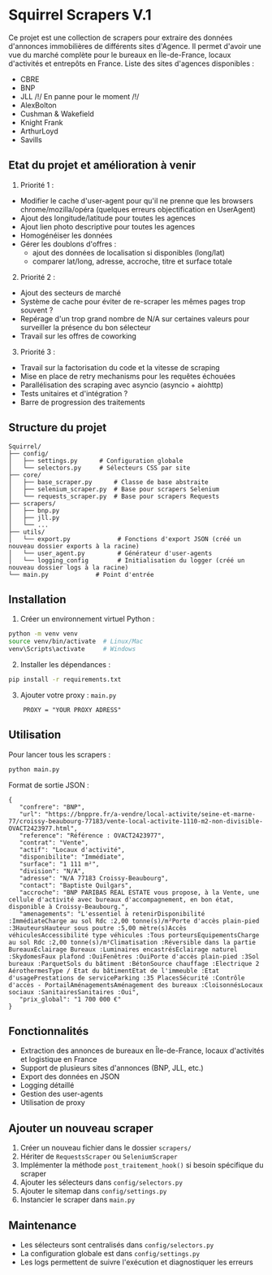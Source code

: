 # Squirrel Scrapers V.1

Ce projet est une collection de scrapers pour extraire des données d'annonces immobilières de différents sites d'Agence.
Il permet d'avoir une vue du marché complète pour le bureaux en Île-de-France, locaux d'activités et entrepôts en France.
Liste des sites d'agences disponibles :
- CBRE
- BNP
- JLL /!/ En panne pour le moment /!/
- AlexBolton
- Cushman & Wakefield
- Knight Frank
- ArthurLoyd
- Savills

## Etat du projet et amélioration à venir

1. Priorité 1 :
- Modifier le cache d'user-agent pour qu'il ne prenne que les browsers chrome/mozilla/opéra (quelques erreurs objectification en UserAgent)
- Ajout des longitude/latitude pour toutes les agences
- Ajout lien photo descriptive pour toutes les agences
- Homogénéiser les données
- Gérer les doublons d'offres :
   - ajout des données de localisation si disponibles (long/lat)
   - comparer lat/long, adresse, accroche, titre et surface totale

2. Priorité 2 :
- Ajout des secteurs de marché
- Système de cache pour éviter de re-scraper les mêmes pages trop souvent ?
- Repérage d'un trop grand nombre de N/A sur certaines valeurs pour surveiller la présence du bon sélecteur
- Travail sur les offres de coworking

3. Priorité 3 :
- Travail sur la factorisation du code et la vitesse de scraping
- Mise en place de retry mechanisms pour les requêtes échouées
- Parallélisation des scraping avec asyncio (asyncio + aiohttp)
- Tests unitaires et d'intégration ?
- Barre de progression des traitements

## Structure du projet

```
Squirrel/
├── config/
│   ├── settings.py      # Configuration globale
│   └── selectors.py     # Sélecteurs CSS par site
├── core/
│   ├── base_scraper.py      # Classe de base abstraite
│   ├── selenium_scraper.py  # Base pour scrapers Selenium
│   └── requests_scraper.py  # Base pour scrapers Requests
├── scrapers/
│   ├── bnp.py
│   ├── jll.py
│   └── ...
├── utils/
│   └── export.py             # Fonctions d'export JSON (créé un nouveau dossier exports à la racine)
│   └── user_agent.py         # Générateur d'user-agents
│   └── logging_config        # Initialisation du logger (créé un nouveau dossier logs à la racine)
└── main.py             # Point d'entrée
```

## Installation

1. Créer un environnement virtuel Python :
```bash
python -m venv venv
source venv/bin/activate  # Linux/Mac
venv\Scripts\activate     # Windows
```

2. Installer les dépendances :
```bash
pip install -r requirements.txt
```

3. Ajouter votre proxy :
`main.py`
```
    PROXY = "YOUR PROXY ADRESS"
```

## Utilisation

Pour lancer tous les scrapers :
```bash
python main.py
```

Format de sortie JSON :
```
{
   "confrere": "BNP",
   "url": "https://bnppre.fr/a-vendre/local-activite/seine-et-marne-77/croissy-beaubourg-77183/vente-local-activite-1110-m2-non-divisible-OVACT2423977.html",
   "reference": "Référence : OVACT2423977",
   "contrat": "Vente",
   "actif": "Locaux d'activité",
   "disponibilite": "Immédiate",
   "surface": "1 111 m²",
   "division": "N/A",
   "adresse": "N/A 77183 Croissy-Beaubourg",
   "contact": "Baptiste Quilgars",
   "accroche": "BNP PARIBAS REAL ESTATE vous propose, à la Vente, une cellule d'activité avec bureaux d'accompagnement, en bon état, disponible à Croissy-Beaubourg.",
   "amenagements": "L'essentiel à retenirDisponibilité :ImmédiateCharge au sol Rdc :2,00 tonne(s)/m²Porte d'accès plain-pied :3HauteursHauteur sous poutre :5,00 mètre(s)Accès véhiculesAccessibilité type véhicules :Tous porteursEquipementsCharge au sol Rdc :2,00 tonne(s)/m²Climatisation :Réversible dans la partie BureauxEclairage Bureaux :Luminaires encastrésEclairage naturel :SkydomesFaux plafond :OuiFenêtres :OuiPorte d'accès plain-pied :3Sol bureaux :ParquetSols du bâtiment :BétonSource chauffage :Electrique 2 AérothermesType / Etat du bâtimentEtat de l'immeuble :Etat d'usagePrestations de serviceParking :35 PlacesSécurité :Contrôle d'accès - PortailAménagementsAménagement des bureaux :CloisonnésLocaux sociaux :SanitairesSanitaires :Oui",
   "prix_global": "1 700 000 €"
}
```

## Fonctionnalités

- Extraction des annonces de bureaux en Île-de-France, locaux d'activités et logistique en France
- Support de plusieurs sites d'annonces (BNP, JLL, etc.)
- Export des données en JSON
- Logging détaillé
- Gestion des user-agents
- Utilisation de proxy

## Ajouter un nouveau scraper

1. Créer un nouveau fichier dans le dossier `scrapers/`
2. Hériter de `RequestsScraper` ou `SeleniumScraper`
3. Implémenter la méthode `post_traitement_hook()` si besoin spécifique du scraper
4. Ajouter les sélecteurs dans `config/selectors.py`
5. Ajouter le sitemap dans `config/settings.py`
6. Instancier le scraper dans `main.py`

## Maintenance

- Les sélecteurs sont centralisés dans `config/selectors.py`
- La configuration globale est dans `config/settings.py`
- Les logs permettent de suivre l'exécution et diagnostiquer les erreurs
